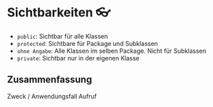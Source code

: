 # Sichtbarkeiten 👓

- `public`: Sichtbar für alle Klassen
- `protected`: Sichtbare für Package und Subklassen
- `ohne Angabe`: Alle Klassen im selben Package. Nicht für Subklassen
- `private`: Sichtbar nur in der eigenen Klasse

## Zusammenfassung
Zweck / Anwendungsfall
Aufruf
